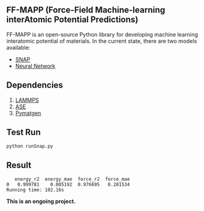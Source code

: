 ## FF-MAPP (Force-Field Machine-learning interAtomic Potential Predictions)

FF-MAPP is an open-source Python library for developing machine learning interatomic potential of materials. In the current state, there are two models available: 
- [SNAP](https://www.sciencedirect.com/science/article/pii/S0021999114008353?via%3Dihub)
- [Neural Network](https://journals.aps.org/prl/abstract/10.1103/PhysRevLett.98.146401)

## Dependencies
1. [LAMMPS](https://lammps.sandia.gov/doc/Install.html)
2. [ASE](https://wiki.fysik.dtu.dk/ase/)
3. [Pymatgen](https://pymatgen.org/)

## Test Run
```python runSnap.py```

## Result
```
   energy_r2  energy_mae  force_r2  force_mae
0   0.999781    0.005192  0.976695   0.201534
Running time: 102.16s
```

**This is an ongoing project.**
